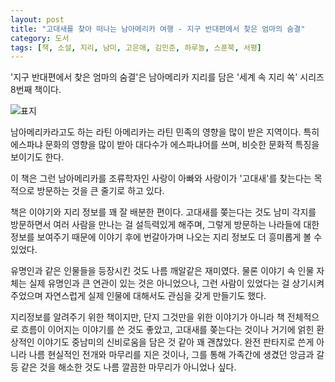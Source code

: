 ```yaml
---
layout: post
title: "고대새를 찾아 떠나는 남아메리카 여행 - 지구 반대편에서 찾은 엄마의 숨결"
category: 도서
tags: [책, 소설, 지리, 남미, 고은애, 김민준, 하루놀, 스푼북, 서평]
---
```


'지구 반대편에서 찾은 엄마의 숨결'은
남아메리카 지리를 담은 '세계 속 지리 쏙' 시리즈 8번째 책이다.

![표지](https://lh3.googleusercontent.com/rl_fw6ji7Cl9FB1gvJpDhWGwoWqcCAjUQrTCs4Q_uMnsxCCdfqY6Mz2KnqsIcPqml8D6GHLW18GwUQ=s480)

남아메리카라고도 하는 라틴 아메리카는
라틴 민족의 영향을 많이 받은 지역이다.
특히 에스파냐 문화의 영향을 많이 받아 대다수가 에스파냐어를 쓰며,
비슷한 문화적 특징을 보이기도 한다.

이 책은 그런 남아메리카를
조류학자인 사랑이 아빠와 사랑이가
'고대새'를 찾는다는 목적으로 방문하는 것을 큰 줄기로 하고 있다.

책은 이야기와 지리 정보를 꽤 잘 배분한 편이다.
고대새를 쫒는다는 것도 남미 각지를 방문하면서 여러 사람을 만나는 걸 설득력있게 해주며,
그렇게 방문하는 나라들에 대한 정보를 보여주기 때문에
이야기 후에 번갈아가며 나오는 지리 정보도 더 흥미롭게 볼 수 있었다.

유명인과 같은 인물들을 등장시킨 것도 나름 깨알같은 재미였다.
물론 이야기 속 인물 자체는 실제 유명인과 큰 연관이 있는 것은 아니었으나,
그런 사람이 있었다는 걸 상기시켜 주었으며
자연스럽게 실제 인물에 대해서도 관심을 갖게 만들기도 했다.

지리정보를 알려주기 위한 책이지만,
단지 그것만을 위한 이야기가 아니라
책 전체적으로 흐름이 이어지는 이야기를 쓴 것도 좋았고,
고대새를 쫒는다는 것이나 거기에 얽힌 환상적인 이야기도
중남미의 신비로움을 담은 것 같아 꽤 괜찮았다.
완전 판타지로 쓴게 아니라 나름 현실적인 전개와 마무리를 지은 것이나,
그를 통해 가족간에 생겼던 앙금과 갈등 같은 것을 해소한 것도 나름 깔끔한 마무리가 아니었나 싶다.
